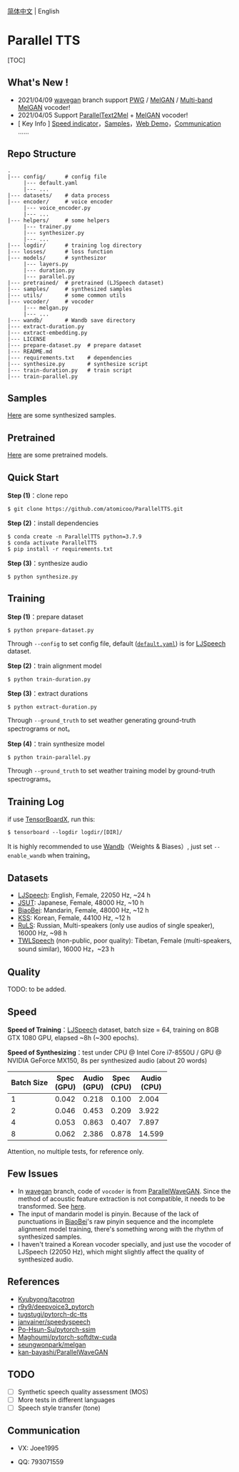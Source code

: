 [简体中文](./README.md) | English

# Parallel TTS

[TOC]

## What's New !

- 2021/04/09 [wavegan](https://github.com/atomicoo/ParallelTTS/tree/wavegan) branch support [PWG](https://arxiv.org/abs/1910.11480) / [MelGAN](https://arxiv.org/abs/1910.06711) / [Multi-band MelGAN](https://arxiv.org/abs/2005.05106) vocoder!
- 2021/04/05 Support [ParallelText2Mel](https://github.com/atomicoo/ParallelTTS/blob/main/models/parallel.py) + [MelGAN](https://arxiv.org/abs/1910.06711) vocoder!
- [ Key Info ]  [Speed indicator](#Speed)，[Samples](https://github.com/atomicoo/ParallelTTS/tree/main/samples/)，[Web Demo](#)，[Communication](#Communication) ......

## Repo Structure

```
.
|--- config/      # config file
     |--- default.yaml
     |--- ...
|--- datasets/    # data process
|--- encoder/     # voice encoder
     |--- voice_encoder.py
     |--- ...
|--- helpers/     # some helpers
     |--- trainer.py
     |--- synthesizer.py
     |--- ...
|--- logdir/      # training log directory
|--- losses/      # loss function
|--- models/      # synthesizor
     |--- layers.py
     |--- duration.py
     |--- parallel.py
|--- pretrained/  # pretrained (LJSpeech dataset)
|--- samples/     # synthesized samples
|--- utils/       # some common utils
|--- vocoder/     # vocoder
     |--- melgan.py
     |--- ...
|--- wandb/       # Wandb save directory
|--- extract-duration.py
|--- extract-embedding.py
|--- LICENSE
|--- prepare-dataset.py  # prepare dataset
|--- README.md
|--- requirements.txt    # dependencies
|--- synthesize.py       # synthesize script
|--- train-duration.py   # train script
|--- train-parallel.py
```

## Samples

[Here](https://github.com/atomicoo/ParallelTTS/tree/main/samples/) are some synthesized samples.

## Pretrained

[Here](https://github.com/atomicoo/ParallelTTS/tree/main/pretrained/) are some pretrained models.

## Quick Start

**Step (1)**：clone repo

```shell
$ git clone https://github.com/atomicoo/ParallelTTS.git
```

**Step (2)**：install dependencies

```shell
$ conda create -n ParallelTTS python=3.7.9
$ conda activate ParallelTTS
$ pip install -r requirements.txt
```

**Step (3)**：synthesize audio

```shell
$ python synthesize.py
```

## Training

**Step (1)**：prepare dataset

```shell
$ python prepare-dataset.py
```

Through `--config` to set config file, default ([`default.yaml`](https://github.com/atomicoo/ParallelTTS/blob/main/config/default.yaml)) is for [LJSpeech](https://keithito.com/LJ-Speech-Dataset/) dataset.

**Step (2)**：train alignment model

```shell
$ python train-duration.py 
```

**Step (3)**：extract durations

```shell
$ python extract-duration.py
```

Through `--ground_truth` to set weather generating ground-truth spectrograms or not。

**Step (4)**：train synthesize model

```shell
$ python train-parallel.py
```

Through `--ground_truth` to set weather training model by ground-truth spectrograms。

## Training Log

if use [TensorBoardX](https://github.com/lanpa/tensorboardX), run this: 

```
$ tensorboard --logdir logdir/[DIR]/
```

It is highly recommended to use [Wandb](https://wandb.ai/)（Weights & Biases）, just set `--enable_wandb` when training。

## Datasets

- [LJSpeech](https://keithito.com/LJ-Speech-Dataset/): English, Female, 22050 Hz, ~24 h
- [JSUT](https://sites.google.com/site/shinnosuketakamichi/publication/jsut): Japanese, Female, 48000 Hz, ~10 h
- [BiaoBei](https://www.data-baker.com/open_source.html): Mandarin, Female, 48000 Hz, ~12 h
- [KSS](https://www.kaggle.com/bryanpark/korean-single-speaker-speech-dataset): Korean, Female, 44100 Hz, ~12 h
- [RuLS](https://www.openslr.org/96/): Russian, Multi-speakers (only use audios of single speaker), 16000 Hz, ~98 h
- [TWLSpeech](#) (non-public, poor quality): Tibetan, Female (multi-speakers, sound similar), 16000 Hz，~23 h

## Quality

TODO: to be added.

## Speed

**Speed of Training**：[LJSpeech](https://keithito.com/LJ-Speech-Dataset/) dataset, batch size = 64, training on 8GB GTX 1080 GPU, elapsed ~8h (~300 epochs).

**Speed of Synthesizing**：test under CPU @ Intel Core i7-8550U / GPU @ NVIDIA GeForce MX150, 8s per synthesized audio (about 20 words)

| Batch Size | Spec<br>(GPU) | Audio<br>(GPU) | Spec<br>(CPU) | Audio<br>(CPU) |
| ---------- | ------------- | -------------- | ------------- | -------------- |
| 1          | 0.042         | 0.218          | 0.100         | 2.004          |
| 2          | 0.046         | 0.453          | 0.209         | 3.922          |
| 4          | 0.053         | 0.863          | 0.407         | 7.897          |
| 8          | 0.062         | 2.386          | 0.878         | 14.599         |

Attention, no multiple tests, for reference only.

## Few Issues

- In [wavegan](https://github.com/atomicoo/ParallelTTS/tree/wavegan) branch, code of `vocoder` is from [ParallelWaveGAN](https://github.com/kan-bayashi/ParallelWaveGAN). Since the method of acoustic feature extraction is not compatible, it needs to be transformed. See [here](https://github.com/atomicoo/ParallelTTS/blob/4eb44679271494f1d478da281ae474a07dfe77c6/synthesize.wave.py#L79-L85).
- The input of mandarin model is pinyin. Because of the lack of punctuations in [BiaoBei](https://www.data-baker.com/open_source.html)'s raw pinyin sequence and the incomplete alignment model training, there's something wrong with the rhythm of synthesized samples.
- I haven't trained a Korean vocoder specially, and just use the vocoder of LJSpeech (22050 Hz), which might slightly affect the quality of synthesized audio.

## References

- [Kyubyong/tacotron](https://github.com/Kyubyong/tacotron)
- [r9y9/deepvoice3_pytorch](https://github.com/r9y9/deepvoice3_pytorch)
- [tugstugi/pytorch-dc-tts](https://github.com/tugstugi/pytorch-dc-tts)
- [janvainer/speedyspeech](https://github.com/janvainer/speedyspeech)
- [Po-Hsun-Su/pytorch-ssim](https://github.com/Po-Hsun-Su/pytorch-ssim)
- [Maghoumi/pytorch-softdtw-cuda](https://github.com/Maghoumi/pytorch-softdtw-cuda)
- [seungwonpark/melgan](https://github.com/seungwonpark/melgan)
- [kan-bayashi/ParallelWaveGAN](https://github.com/kan-bayashi/ParallelWaveGAN)

## TODO

- [ ] Synthetic speech quality assessment (MOS)
- [ ] More tests in different languages
- [ ] Speech style transfer (tone)

## Communication

- VX: Joee1995

- QQ: 793071559